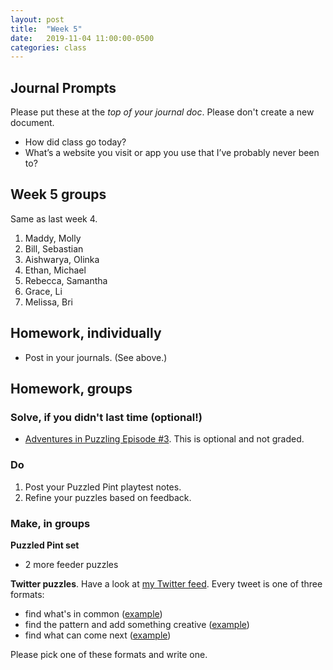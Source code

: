 ```yaml
---
layout: post
title:  "Week 5"
date:   2019-11-04 11:00:00-0500
categories: class
---
```


## Journal Prompts

Please put these at the *top of your journal doc*. Please don't create a new document.

- How did class go today?
- What’s a website you visit or app you use that I’ve probably never been to?

## Week 5 groups

Same as last week 4.

1. Maddy, Molly
2. Bill, Sebastian
3. Aishwarya, Olinka
4. Ethan, Michael
5. Rebecca, Samantha
6. Grace, Li
7. Melissa, Bri

## Homework, individually

* Post in your journals. (See above.)

## Homework, groups

### Solve, if you didn't last time (optional!)

* [Adventures in Puzzling Episode #3](/pdf/AiP-ep3.pdf). This is optional and not graded.

### Do

1. Post your Puzzled Pint playtest notes.
2. Refine your puzzles based on feedback.

### Make, in groups

**Puzzled Pint set**

* 2 more feeder puzzles

**Twitter puzzles**. Have a look at [my Twitter feed](https://twitter.com/pzlr). Every tweet is one of three formats:

* find what's in common ([example](https://twitter.com/pzlr/status/1057270960041181189))
* find the pattern and add something creative ([example](https://twitter.com/pzlr/status/1042046735542112261))
* find what can come next ([example](https://twitter.com/pzlr/status/1055811196664901632))

Please pick one of these formats and write one.
